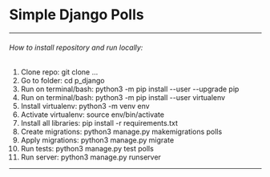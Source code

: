 # Simple Django Polls
_______________________________________________________________________

###### How to install repository and run locally:
1. Clone repo: git clone ...
2. Go to folder: cd p_django
3. Run on terminal/bash: python3 -m pip install --user --upgrade pip
4. Run on terminal/bash: python3 -m pip install --user virtualenv
5. Install virtualenv: python3 -m venv env
6. Activate virtualenv: source env/bin/activate
7. Install all libraries: pip install -r requirements.txt
8. Create migrations: python3 manage.py makemigrations polls
9. Apply migrations: python3 manage.py migrate
10. Run tests: python3 manage.py test polls
11. Run server: python3 manage.py runserver
_______________________________________________________________________

